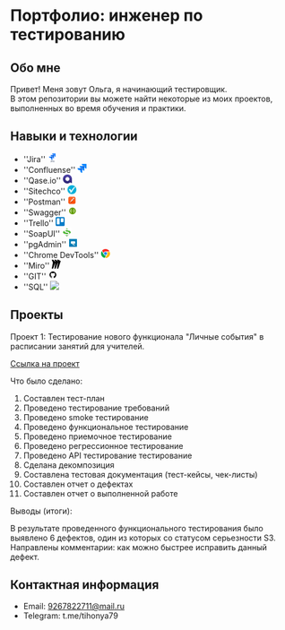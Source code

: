 # Портфолио: инженер по тестированию

## Обо мне 

Привет! Меня зовут Ольга, я начинающий тестировщик. <br>
В этом репозитории вы можете найти некоторые из моих проектов, выполненных во время обучения и практики.
<br>

## Навыки и технологии
- ''Jira'' <img src="https://raw.githubusercontent.com/devicons/devicon/55609aa5bd817ff167afce0d965585c92040787a/icons/jira/jira-original-wordmark.svg" height="16"/>
- ''Confluense'' <img src="https://github.com/Tikhonova79/MyPortfolio/blob/main/photo1695398607.jpeg" height="16"/>
- ''Qase.io'' <img src="https://github.com/Tikhonova79/MyPortfolio/blob/main/photo1695399660.jpeg" height="16"/>
- ''Sitechco'' <img src="https://github.com/Tikhonova79/MyPortfolio/blob/main/photo1695399774.jpeg" height="16"/>
- ''Postman'' <img src="https://github.com/Tikhonova79/MyPortfolio/blob/main/photo1695399801.jpeg" height="16"/>
- ''Swagger'' <img src="https://github.com/Tikhonova79/MyPortfolio/blob/main/photo1695399815.jpeg" height="16"/>
- ''Trello'' <img src="https://github.com/Tikhonova79/MyPortfolio/blob/main/photo1695399826.jpeg" height="16"/>
- ''SoapUI'' <img src="https://github.com/Tikhonova79/MyPortfolio/blob/main/photo1695399838.jpeg" height="16"/>
- ''pgAdmin'' <img src="https://github.com/Tikhonova79/MyPortfolio/blob/main/photo1695399848.jpeg" height="16"/>
- ''Chrome DevTools'' <img src="https://github.com/Tikhonova79/MyPortfolio/blob/main/photo1695399861.jpeg" height="16"/>
- ''Miro'' <img src="https://github.com/Tikhonova79/MyPortfolio/blob/main/photo1695399871.jpeg" height="16"/>
- ''GIT'' <img src="https://github.com/Tikhonova79/MyPortfolio/blob/main/photo1695399897.jpeg" height="16"/>
- ''SQL'' <img src="https://github.com/Tikhonova79/MyPortfolio/blob/main/photo1695399886.jpeg." height="16"/>

## Проекты

<p> Проект 1: 
Тестирование нового функционала "Личные события" в расписании занятий для учителей.  
</p>
<a href="https://www.notion.so/1-2-7a7899dc709440dca38ce3743b642cb8?pvs=4">Ссылка на проект</a>
</p>
<p>Что было сделано:<p>
<ol>
  <li>Составлен тест-план </li>
  <li>Проведено тестирование требований</li>
  <li>Проведено smoke тестирование</li>
  <li>Проведено функциональное тестирование</li>
  <li>Проведено приемочное тестирование</li>
  <li>Проведено регрессионное тестирование</li>
  <li>Проведено API тестирование тестирование</li>
  <li>Сделана декомпозиция</li>
  <li>Составлена тестовая документация (тест-кейсы, чек-листы)</li>
  <li>Составлен отчет о дефектах</li>
  <li>Составлен отчет о выполненной работе</li>
 </ol>

 <p>Выводы (итоги):<p>
В результате проведенного функционального тестирования было выявлено 6 дефектов, один из которых со статусом серьезности S3. Направлены комментарии: как можно быстрее исправить данный дефект.
<br> 

 
## Контактная информация
- Email: 9267822711@mail.ru
- Telegram: t.me/tihonya79
